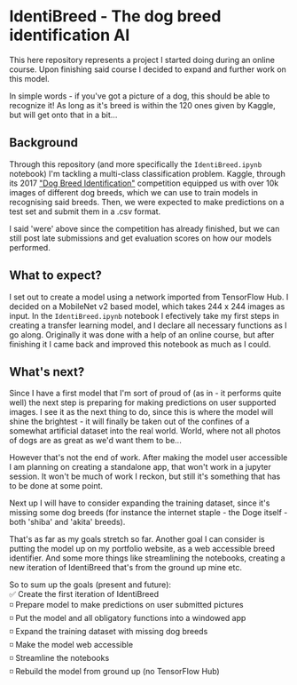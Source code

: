 # IdentiBreed - The dog breed identification AI

This here repository represents a project I started doing during an online course. Upon finishing said course I decided to expand and further work on this model.

In simple words - if you've got a picture of a dog, this should be able to recognize it! As long as it's breed is within the 120 ones given by Kaggle, but will get onto that in a bit...

## Background

Through this repository (and more specifically the `IdentiBreed.ipynb` notebook) I'm tackling a multi-class classification problem. Kaggle, through its 2017 <a href="https://www.kaggle.com/competitions/dog-breed-identification">"Dog Breed Identification"</a> competition equipped us with over 10k images of different dog breeds, which we can use to train models in recognising said breeds. Then, we were expected to make predictions on a test set and submit them in a .csv format.

I said 'were' above since the competition has already finished, but we can still post late submissions and get evaluation scores on how our models performed.

## What to expect?

I set out to create a model using a network imported from TensorFlow Hub. I decided on a MobileNet v2 based model, which takes 244 x 244 images as input. In the `IdentiBreed.ipynb` notebook I efectively take my first steps in creating a transfer learning model, and I declare all necessary functions as I go along. Originally it was done with a help of an online course, but after finishing it I came back and improved this notebook as much as I could.

## What's next?

Since I have a first model that I'm sort of proud of (as in - it performs quite well) the next step is preparing for making predictions on user supported images. I see it as the next thing to do, since this is where the model will shine the brightest - it will finally be taken out of the confines of a somewhat artificial dataset into the real world. World, where not all photos of dogs are as great as we'd want them to be...

However that's not the end of work. After making the model user accessible I am planning on creating a standalone app, that won't work in a jupyter session. It won't be much of work I reckon, but still it's something that has to be done at some point.

Next up I will have to consider expanding the training dataset, since it's missing some dog breeds (for instance the internet staple - the Doge itself - both 'shiba' and 'akita' breeds).

That's as far as my goals stretch so far. Another goal I can consider is putting the model up on my portfolio website, as a web accessible breed identifier. And some more things like streamlining the notebooks, creating a new iteration of IdentiBreed that's from the ground up mine etc.

So to sum up the goals (present and future):
<br /> ✅ Create the first iteration of IdentiBreed
<br /> ◽️ Prepare model to make predictions on user submitted pictures
<br /> ◽️ Put the model and all obligatory functions into a windowed app
<br /> ◽️ Expand the training dataset with missing dog breeds
<br /> ◽️ Make the model web accessible
<br /> ◽️ Streamline the notebooks
<br /> ◽️ Rebuild the model from ground up (no TensorFlow Hub)
